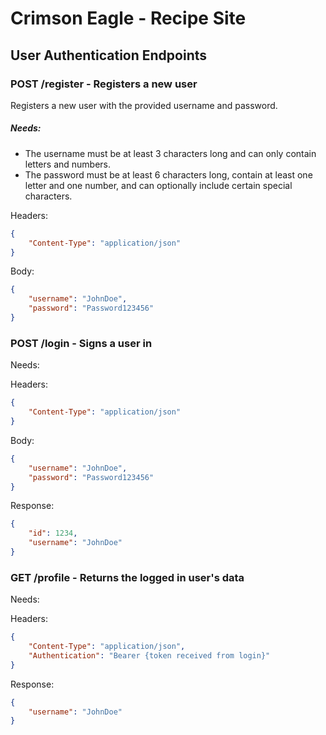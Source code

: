 # Crimson Eagle - Recipe Site

## User Authentication Endpoints

### POST /register - Registers a new user

Registers a new user with the provided username and password. 

##### Needs:
- The username must be at least 3 characters long and can only contain letters and numbers. 
- The password must be at least 6 characters long, contain at least one letter and one number, and can optionally include certain special characters.

Headers:

```json
{
	"Content-Type": "application/json"
}
```

Body:

```json
{
	"username": "JohnDoe",
	"password": "Password123456"
}
```

### POST /login - Signs a user in

Needs:

Headers:

```json
{
	"Content-Type": "application/json"
}
```

Body:

```json
{
	"username": "JohnDoe",
	"password": "Password123456"
}
```

Response:

```json
{
	"id": 1234,
	"username": "JohnDoe"
}
```

### GET /profile - Returns the logged in user's data

Needs:

Headers:

```json
{
	"Content-Type": "application/json",
	"Authentication": "Bearer {token received from login}"
}
```

Response:

```json
{
	"username": "JohnDoe"
}
```
